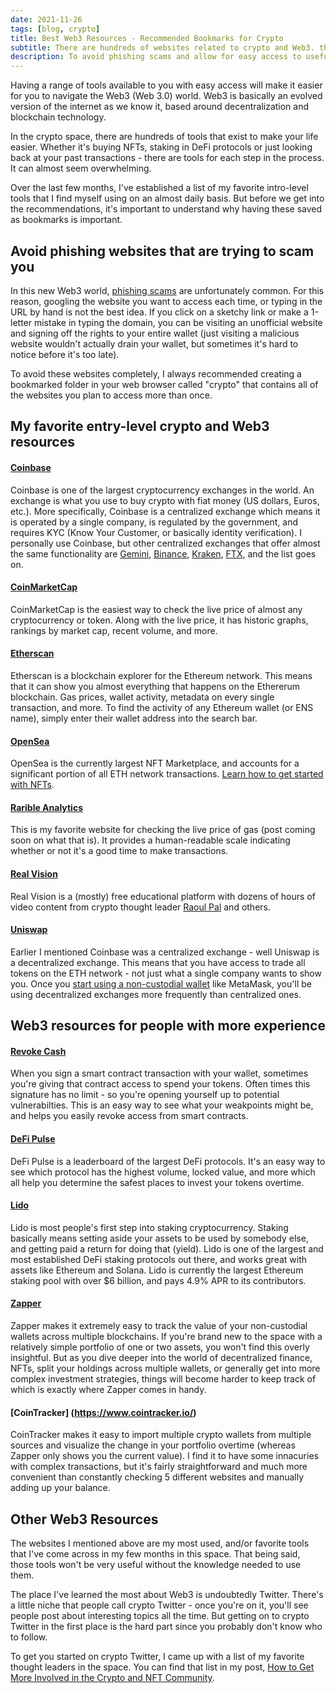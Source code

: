 ```yaml
---
date: 2021-11-26
tags: [blog, crypto]
title: Best Web3 Resources - Recommended Bookmarks for Crypto
subtitle: There are hundreds of websites related to crypto and Web3. these are my favorites.
description: To avoid phishing scams and allow for easy access to useful tools, I recommend bookmarking these websites in your web browser.
---
```


Having a range of tools available to you with easy access will make it easier for you to navigate the Web3 (Web 3.0) world. Web3 is basically an evolved version of the internet as we know it, based around decentralization and blockchain technology.

In the crypto space, there are hundreds of tools that exist to make your life easier. Whether it's buying NFTs, staking in DeFi protocols or just looking back at your past transactions - there are tools for each step in the process. It can almost seem overwhelming.

Over the last few months, I've established a list of my favorite intro-level tools that I find myself using on an almost daily basis. But before we get into the recommendations, it's important to understand why having these saved as bookmarks is important.

## Avoid phishing websites that are trying to scam you
In this new Web3 world, [phishing scams](https://www.theverge.com/2021/11/4/22763015/cryptocurrency-fake-wallet-phishing-scam-google-ads-phantom-metamask) are unfortunately common. For this reason, googling the website you want to access each time, or typing in the URL by hand is not the best idea. If you click on a sketchy link or make a 1-letter mistake in typing the domain, you can be visiting an unofficial website and signing off the rights to your entire wallet (just visiting a malicious website wouldn't actually drain your wallet, but sometimes it's hard to notice before it's too late).

To avoid these websites completely, I always recommended creating a bookmarked folder in your web browser called "crypto" that contains all of the websites you plan to access more than once.

## My favorite entry-level crypto and Web3 resources

#### [Coinbase](https://coinbase.com/)
Coinbase is one of the largest cryptocurrency exchanges in the world. An exchange is what you use to buy crypto with fiat money (US dollars, Euros, etc.). More specifically, Coinbase is a centralized exchange which means it is operated by a single company, is regulated by the government, and requires KYC (Know Your Customer, or basically identity verification). I personally use Coinbase, but other centralized exchanges that offer almost the same functionality are [Gemini](gemini.com), [Binance](https://www.binance.com/), [Kraken](https://www.kraken.com/), [FTX](https://ftx.com/), and the list goes on.

#### [CoinMarketCap](https://coinmarketcap.com/)
CoinMarketCap is the easiest way to check the live price of almost any cryptocurrency or token. Along with the live price, it has historic graphs, rankings by market cap, recent volume, and more.

#### [Etherscan](https://etherscan.io/)
Etherscan is a blockchain explorer for the Ethereum network. This means that it can show you almost everything that happens on the Ethererum blockchain. Gas prices, wallet activity, metadata on every single transaction, and more. To find the activity of any Ethereum wallet (or ENS name), simply enter their wallet address into the search bar.

#### [OpenSea](https://opensea.io/)
OpenSea is the currently largest NFT Marketplace, and accounts for a significant portion of all ETH network transactions. [Learn how to get started with NFTs](/blog/get-started-with-nfts/).

#### [Rarible Analytics](https://raribleanalytics.com/)
This is my favorite website for checking the live price of gas (post coming soon on what that is). It provides a human-readable scale indicating whether or not it's a good time to make transactions.

#### [Real Vision](https://www.realvision.com/crypto)
Real Vision is a (mostly) free educational platform with dozens of hours of video content from crypto thought leader [Raoul Pal](https://twitter.com/RaoulGMI) and others.

#### [Uniswap](https://uniswap.org/)
Earlier I mentioned Coinbase was a centralized exchange - well Uniswap is a decentralized exchange. This means that you have access to trade all tokens on the ETH network - not just what a single company wants to show you. Once you [start using a non-custodial wallet](/blog/get-started-with-nfts/) like MetaMask, you'll be using decentralized exchanges more frequently than centralized ones.

## Web3 resources for people with more experience

#### [Revoke Cash](https://revoke.cash/)
When you sign a smart contract transaction with your wallet, sometimes you're giving that contract access to spend your tokens. Often times this signature has no limit - so you're opening yourself up to potential vulnerabilties. This is an easy way to see what your weakpoints might be, and helps you easily revoke access from smart contracts.

#### [DeFi Pulse](https://defipulse.com/)
DeFi Pulse is a leaderboard of the largest DeFi protocols. It's an easy way to see which protocol has the highest volume, locked value, and more which all help you determine the safest places to invest your tokens overtime.

#### [Lido](https://lido.fi/)
Lido is most people's first step into staking cryptocurrency. Staking basically means setting aside your assets to be used by somebody else, and getting paid a return for doing that (yield). Lido is one of the largest and most established DeFi staking protocols out there, and works great with assets like Ethereum and Solana. Lido is currently the largest Ethereum staking pool with over $6 billion, and pays 4.9% APR to its contributors.

#### [Zapper](https://zapper.fi/)
Zapper makes it extremely easy to track the value of your non-custodial wallets across multiple blockchains. If you're brand new to the space with a relatively simple portfolio of one or two assets, you won't find this overly insightful. But as you dive deeper into the world of decentralized finance, NFTs, split your holdings across multiple wallets, or generally get into more complex investment strategies, things will become harder to keep track of which is exactly where Zapper comes in handy.

#### [CoinTracker] (https://www.cointracker.io/)
CoinTracker makes it easy to import multiple crypto wallets from multiple sources and visualize the change in your portfolio overtime (whereas Zapper only shows you the current value). I find it to have some innacuries with complex transactions, but it's fairly straightforward and much more convenient than constantly checking 5 different websites and manually adding up your balance.

## Other Web3 Resources
The websites I mentioned above are my most used, and/or favorite tools that I've come across in my few months in this space. That being said, those tools won't be very useful without the knowledge needed to use them.

The place I've learned the most about Web3 is undoubtedly Twitter. There's a little niche that people call crypto Twitter - once you're on it, you'll see people post about interesting topics all the time. But getting on to crypto Twitter in the first place is the hard part since you probably don't know who to follow.

To get you started on crypto Twitter, I came up with a list of my favorite thought leaders in the space. You can find that list in my post, [How to Get More Involved in the Crypto and NFT Community](/blog/nft-community/).
